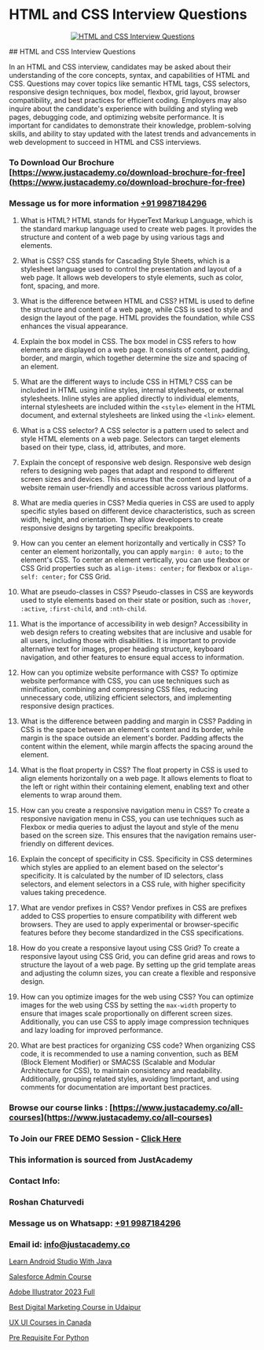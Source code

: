 # HTML and CSS Interview Questions

<p align="center">
  <a href="https://justacademy.co/program-detail/full-stack-web-development">
    <img src="https://justacademy.co/storage2/program_images/1704700371.webp" alt="HTML and CSS Interview Questions">
  </a>
</p>
## HTML and CSS Interview Questions

In an HTML and CSS interview, candidates may be asked about their understanding of the core concepts, syntax, and capabilities of HTML and CSS. Questions may cover topics like semantic HTML tags, CSS selectors, responsive design techniques, box model, flexbox, grid layout, browser compatibility, and best practices for efficient coding. Employers may also inquire about the candidate's experience with building and styling web pages, debugging code, and optimizing website performance. It is important for candidates to demonstrate their knowledge, problem-solving skills, and ability to stay updated with the latest trends and advancements in web development to succeed in HTML and CSS interviews.
### To Download Our Brochure [https://www.justacademy.co/download-brochure-for-free](https://www.justacademy.co/download-brochure-for-free)
### Message us for more information [+91 9987184296](https://api.whatsapp.com/send?phone=919987184296)
1) What is HTML?
HTML stands for HyperText Markup Language, which is the standard markup language used to create web pages. It provides the structure and content of a web page by using various tags and elements.

2) What is CSS?
CSS stands for Cascading Style Sheets, which is a stylesheet language used to control the presentation and layout of a web page. It allows web developers to style elements, such as color, font, spacing, and more.

3) What is the difference between HTML and CSS?
HTML is used to define the structure and content of a web page, while CSS is used to style and design the layout of the page. HTML provides the foundation, while CSS enhances the visual appearance.

4) Explain the box model in CSS.
The box model in CSS refers to how elements are displayed on a web page. It consists of content, padding, border, and margin, which together determine the size and spacing of an element.

5) What are the different ways to include CSS in HTML?
CSS can be included in HTML using inline styles, internal stylesheets, or external stylesheets. Inline styles are applied directly to individual elements, internal stylesheets are included within the `<style>` element in the HTML document, and external stylesheets are linked using the `<link>` element.

6) What is a CSS selector?
A CSS selector is a pattern used to select and style HTML elements on a web page. Selectors can target elements based on their type, class, id, attributes, and more.

7) Explain the concept of responsive web design.
Responsive web design refers to designing web pages that adapt and respond to different screen sizes and devices. This ensures that the content and layout of a website remain user-friendly and accessible across various platforms.

8) What are media queries in CSS?
Media queries in CSS are used to apply specific styles based on different device characteristics, such as screen width, height, and orientation. They allow developers to create responsive designs by targeting specific breakpoints.

9) How can you center an element horizontally and vertically in CSS?
To center an element horizontally, you can apply `margin: 0 auto;` to the element's CSS. To center an element vertically, you can use flexbox or CSS Grid properties such as `align-items: center;` for flexbox or `align-self: center;` for CSS Grid.

10) What are pseudo-classes in CSS?
Pseudo-classes in CSS are keywords used to style elements based on their state or position, such as `:hover`, `:active`, `:first-child`, and `:nth-child`.

11) What is the importance of accessibility in web design?
Accessibility in web design refers to creating websites that are inclusive and usable for all users, including those with disabilities. It is important to provide alternative text for images, proper heading structure, keyboard navigation, and other features to ensure equal access to information.

12) How can you optimize website performance with CSS?
To optimize website performance with CSS, you can use techniques such as minification, combining and compressing CSS files, reducing unnecessary code, utilizing efficient selectors, and implementing responsive design practices.

13) What is the difference between padding and margin in CSS?
Padding in CSS is the space between an element's content and its border, while margin is the space outside an element's border. Padding affects the content within the element, while margin affects the spacing around the element.

14) What is the float property in CSS?
The float property in CSS is used to align elements horizontally on a web page. It allows elements to float to the left or right within their containing element, enabling text and other elements to wrap around them.

15) How can you create a responsive navigation menu in CSS?
To create a responsive navigation menu in CSS, you can use techniques such as Flexbox or media queries to adjust the layout and style of the menu based on the screen size. This ensures that the navigation remains user-friendly on different devices.

16) Explain the concept of specificity in CSS.
Specificity in CSS determines which styles are applied to an element based on the selector's specificity. It is calculated by the number of ID selectors, class selectors, and element selectors in a CSS rule, with higher specificity values taking precedence.

17) What are vendor prefixes in CSS?
Vendor prefixes in CSS are prefixes added to CSS properties to ensure compatibility with different web browsers. They are used to apply experimental or browser-specific features before they become standardized in the CSS specifications.

18) How do you create a responsive layout using CSS Grid?
To create a responsive layout using CSS Grid, you can define grid areas and rows to structure the layout of a web page. By setting up the grid template areas and adjusting the column sizes, you can create a flexible and responsive design.

19) How can you optimize images for the web using CSS?
You can optimize images for the web using CSS by setting the `max-width` property to ensure that images scale proportionally on different screen sizes. Additionally, you can use CSS to apply image compression techniques and lazy loading for improved performance.

20) What are best practices for organizing CSS code?
When organizing CSS code, it is recommended to use a naming convention, such as BEM (Block Element Modifier) or SMACSS (Scalable and Modular Architecture for CSS), to maintain consistency and readability. Additionally, grouping related styles, avoiding !important, and using comments for documentation are important best practices.

### Browse our course links : [https://www.justacademy.co/all-courses](https://www.justacademy.co/all-courses) 
### To Join our FREE DEMO Session - [Click Here](https://www.justacademy.co/register-for-course-demo)


### This information is sourced from JustAcademy
### Contact Info:
### Roshan Chaturvedi
### Message us on Whatsapp: [+91 9987184296](https://api.whatsapp.com/send?phone=919987184296)
### Email id: [info@justacademy.co](mailto:info@justacademy.co)
                
[Learn Android Studio With Java](https://www.linkedin.com/pulse/learn-android-studio-java-justacademy-pune-8nbac/)

[Salesforce Admin Course](https://www.linkedin.com/pulse/salesforce-admin-course-justacademy-sunnyvale-noetc?trackingId=9R7X0p2AYWi1%2F49iP7pYQg%3D%3D&lipi=urn%3Ali%3Apage%3Ad_flagship3_company_admin%3BNFdqqfBkQamwMdOz7MGZnA%3D%3D)

[Adobe Illustrator 2023 Full](https://medium.com/@prempja40/adobe-illustrator-2023-full-f6c6f8cfcd19)

[Best Digital Marketing Course in Udaipur](https://medium.com/@shivamja27/best-digital-marketing-course-in-udaipur-af6a2191ea1f)

[UX UI Courses in Canada](https://justacademyin.github.io/justacademy/ux-ui-courses-in-canada)

[Pre Requisite For Python](https://justacademyin.github.io/justacademy/pre-requisite-for-python)

